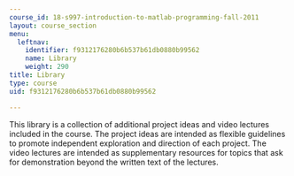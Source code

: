 ```yaml
---
course_id: 18-s997-introduction-to-matlab-programming-fall-2011
layout: course_section
menu:
  leftnav:
    identifier: f9312176280b6b537b61db0880b99562
    name: Library
    weight: 290
title: Library
type: course
uid: f9312176280b6b537b61db0880b99562

---
```


This library is a collection of additional project ideas and video lectures included in the course. The project ideas are intended as flexible guidelines to promote independent exploration and direction of each project. The video lectures are intended as supplementary resources for topics that ask for demonstration beyond the written text of the lectures.